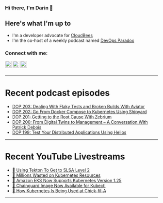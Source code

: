 ### Hi there, I'm Darin 👋

## Here's what I'm up to
- I'm a developer advocate for [CloudBees][cloudbees-website]
- I'm the co-host of a weekly podcast named [DevOps Paradox][dop-website]

### Connect with me:

[<img align="left" alt="darinpope | Twitter" width="22px" src="https://cdn.jsdelivr.net/npm/simple-icons@v3/icons/twitter.svg" />][twitter]
[<img align="left" alt="darinpope | LinkedIn" width="22px" src="https://cdn.jsdelivr.net/npm/simple-icons@v3/icons/linkedin.svg" />][linkedin]
[<img align="left" alt="darinpope | Instagram" width="22px" src="https://cdn.jsdelivr.net/npm/simple-icons@v3/icons/instagram.svg" />][instagram]

<br />
<br />

---

# Recent podcast episodes
<!-- BLOG-POST-LIST:START -->
- [DOP 203: Dealing With Flaky Tests and Broken Builds With Aviator](https://www.devopsparadox.com/episodes/dealing-with-flaky-tests-and-broken-builds-with-aviator-203/)
- [DOP 202: Go From Docker Compose to Kubernetes Using Shipyard](https://www.devopsparadox.com/episodes/go-from-docker-compose-to-kubernetes-using-shipyard-202/)
- [DOP 201: Getting to the Root Cause With Zebrium](https://www.devopsparadox.com/episodes/getting-to-the-root-cause-with-zebrium-201/)
- [DOP 200: From Digital Twins to Management – A Conversation With Patrick Debois](https://www.devopsparadox.com/episodes/from-digital-twins-to-management-a-conversation-with-patrick-debois-200/)
- [DOP 199: Test Your Distributed Applications Using Helios](https://www.devopsparadox.com/episodes/test-your-distributed-applications-using-helios-199/)
<!-- BLOG-POST-LIST:END -->

---

# Recent YouTube Livestreams
<!-- YOUTUBE:START -->
- [🔴 Using Tekton To Get to SLSA Level 2](https://www.youtube.com/watch?v=US1rFPJlrBw)
- [🔴 Millions Wasted on Kubernetes Resources](https://www.youtube.com/watch?v=Kq8r1EeYio8)
- [🔴 Amazon EKS Now Supports Kubernetes Version 1.25](https://www.youtube.com/watch?v=ddzrn59VQ3k)
- [🔴 Chainguard Image Now Available for Kubectl](https://www.youtube.com/watch?v=SCjg57rTpWo)
- [🔴 How Kubernetes Is Being Used at Chick-fil-A](https://www.youtube.com/watch?v=9ZSrUY3XZVM)
<!-- YOUTUBE:END -->

---


[website]: https://www.darinpope.com/
[twitter]: https://twitter.com/darinpope
[youtube]: https://youtube.com/darinpope
[instagram]: https://instagram.com/darinpope
[linkedin]: https://linkedin.com/in/darinpope
[cloudbees-website]: https://www.cloudbees.com/
[dop-website]: https://www.devopsparadox.com/

<!--
**darinpope/darinpope** is a ✨ _special_ ✨ repository because its `README.md` (this file) appears on your GitHub profile.

Here are some ideas to get you started:

- 🔭 I’m currently working on ...
- 🌱 I’m currently learning ...
- 👯 I’m looking to collaborate on ...
- 🤔 I’m looking for help with ...
- 💬 Ask me about ...
- 📫 How to reach me: ...
- 😄 Pronouns: ...
- ⚡ Fun fact: ...
-->
